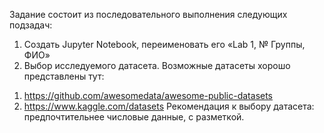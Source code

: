 Задание состоит из последовательного выполнения следующих подзадач:
1. Создать Jupyter Notebook, переименовать его «Lab 1, № Группы, ФИО»
1. Выбор исследуемого датасета. 
Возможные датасеты хорошо представлены тут:
1)	 https://github.com/awesomedata/awesome-public-datasets
2)	https://www.kaggle.com/datasets
Рекомендация к выбору датасета: предпочтительнее числовые данные, с разметкой.
